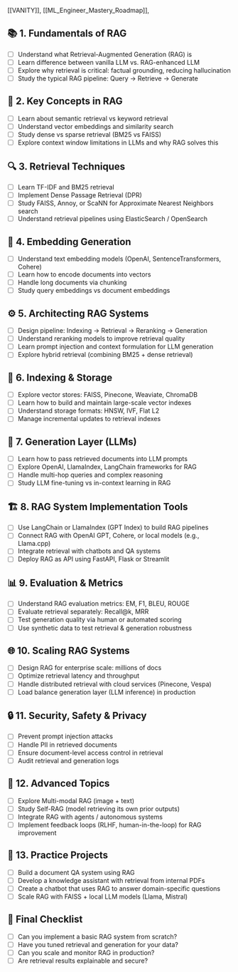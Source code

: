 [[VANITY]], [[ML_Engineer_Mastery_Roadmap]],
## 📚 1. Fundamentals of RAG
- [ ] Understand what Retrieval-Augmented Generation (RAG) is
- [ ] Learn difference between vanilla LLM vs. RAG-enhanced LLM
- [ ] Explore why retrieval is critical: factual grounding, reducing hallucination
- [ ] Study the typical RAG pipeline: Query → Retrieve → Generate

## 🧱 2. Key Concepts in RAG
- [ ] Learn about semantic retrieval vs keyword retrieval
- [ ] Understand vector embeddings and similarity search
- [ ] Study dense vs sparse retrieval (BM25 vs FAISS)
- [ ] Explore context window limitations in LLMs and why RAG solves this

## 🔍 3. Retrieval Techniques
- [ ] Learn TF-IDF and BM25 retrieval
- [ ] Implement Dense Passage Retrieval (DPR)
- [ ] Study FAISS, Annoy, or ScaNN for Approximate Nearest Neighbors search
- [ ] Understand retrieval pipelines using ElasticSearch / OpenSearch

## 🧬 4. Embedding Generation
- [ ] Understand text embedding models (OpenAI, SentenceTransformers, Cohere)
- [ ] Learn how to encode documents into vectors
- [ ] Handle long documents via chunking
- [ ] Study query embeddings vs document embeddings

## ⚙️ 5. Architecting RAG Systems
- [ ] Design pipeline: Indexing → Retrieval → Reranking → Generation
- [ ] Understand reranking models to improve retrieval quality
- [ ] Learn prompt injection and context formulation for LLM generation
- [ ] Explore hybrid retrieval (combining BM25 + dense retrieval)

## 💾 6. Indexing & Storage
- [ ] Explore vector stores: FAISS, Pinecone, Weaviate, ChromaDB
- [ ] Learn how to build and maintain large-scale vector indexes
- [ ] Understand storage formats: HNSW, IVF, Flat L2
- [ ] Manage incremental updates to retrieval indexes

## 🤖 7. Generation Layer (LLMs)
- [ ] Learn how to pass retrieved documents into LLM prompts
- [ ] Explore OpenAI, LlamaIndex, LangChain frameworks for RAG
- [ ] Handle multi-hop queries and complex reasoning
- [ ] Study LLM fine-tuning vs in-context learning in RAG

## 🏗️ 8. RAG System Implementation Tools
- [ ] Use LangChain or LlamaIndex (GPT Index) to build RAG pipelines
- [ ] Connect RAG with OpenAI GPT, Cohere, or local models (e.g., Llama.cpp)
- [ ] Integrate retrieval with chatbots and QA systems
- [ ] Deploy RAG as API using FastAPI, Flask or Streamlit

## 📊 9. Evaluation & Metrics
- [ ] Understand RAG evaluation metrics: EM, F1, BLEU, ROUGE
- [ ] Evaluate retrieval separately: Recall@k, MRR
- [ ] Test generation quality via human or automated scoring
- [ ] Use synthetic data to test retrieval & generation robustness

## 🌐 10. Scaling RAG Systems
- [ ] Design RAG for enterprise scale: millions of docs
- [ ] Optimize retrieval latency and throughput
- [ ] Handle distributed retrieval with cloud services (Pinecone, Vespa)
- [ ] Load balance generation layer (LLM inference) in production

## 🔒 11. Security, Safety & Privacy
- [ ] Prevent prompt injection attacks
- [ ] Handle PII in retrieved documents
- [ ] Ensure document-level access control in retrieval
- [ ] Audit retrieval and generation logs

## 🚀 12. Advanced Topics
- [ ] Explore Multi-modal RAG (image + text)
- [ ] Study Self-RAG (model retrieving its own prior outputs)
- [ ] Integrate RAG with agents / autonomous systems
- [ ] Implement feedback loops (RLHF, human-in-the-loop) for RAG improvement

## 🧪 13. Practice Projects
- [ ] Build a document QA system using RAG
- [ ] Develop a knowledge assistant with retrieval from internal PDFs
- [ ] Create a chatbot that uses RAG to answer domain-specific questions
- [ ] Scale RAG with FAISS + local LLM models (Llama, Mistral)

## 🧭 Final Checklist
- [ ] Can you implement a basic RAG system from scratch?
- [ ] Have you tuned retrieval and generation for your data?
- [ ] Can you scale and monitor RAG in production?
- [ ] Are retrieval results explainable and secure?

